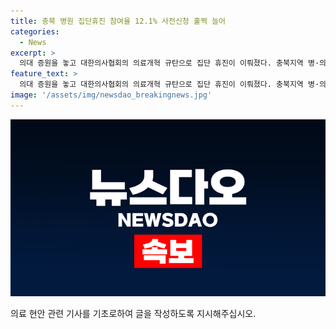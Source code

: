 ```yaml
---
title: 충북 병원 집단휴진 참여율 12.1% 사전신청 훌쩍 늘어
categories:
  - News
excerpt: >
  의대 증원을 놓고 대한의사협회의 의료개혁 규탄으로 집단 휴진이 이뤄졌다. 충북지역 병·의원 12.1%가 휴진에 동참하며, 일부 시·군은 30% 이상의 휴진율을 보였다. 충북대학교병원에서는 의과대학 교수 48명이 휴진하고, 응급실과 중환자실은 정상 운영됐다. 충북도는 업무개시명령 어기는 의료기관에 행정처분을 검토 중이다. (150자)
feature_text: >
  의대 증원을 놓고 대한의사협회의 의료개혁 규탄으로 집단 휴진이 이뤄졌다. 충북지역 병·의원 12.1%가 휴진에 동참하며, 일부 시·군은 30% 이상의 휴진율을 보였다. 충북대학교병원에서는 의과대학 교수 48명이 휴진하고, 응급실과 중환자실은 정상 운영됐다. 충북도는 업무개시명령 어기는 의료기관에 행정처분을 검토 중이다. (150자)
image: '/assets/img/newsdao_breakingnews.jpg'
---
```


<p><img src="/assets/img/newsdao_breakingnews.jpg" alt="pcversion 속보" /></p>

<p>의료 현안 관련 기사를 기초로하여 글을 작성하도록 지시해주십시오.</p>

